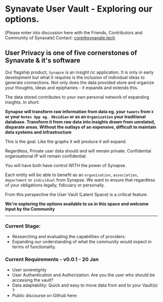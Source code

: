 # Synavate User Vault - Exploring our options.

[Please enter into discussion here with the Friends, Contributors and Community of Synavate]
Contact: core@synavate.tech

## User Privacy is one of five cornerstones of Synavate & it's software

Our flagship product, `Synapse` is an insight ric application. It is only in early development but what it requires is the inclusion of individual ideas to generate connections. Not only does the data provided store and organize your thoughts, ideas and epiphanies - it expands and extends this.

The data stored contributes to your own personal network of expanding insights. In short:

**Synapse will transform raw information from data eg. your `tweets` from `X` or your `Notes App eg. Obsidian` or as an `Organization` your traditional database. Transform it from raw data into insights drawn from unrelated, disparate areas. Without the outlays of an expensive, difficult to maintain data systems and infrastructure**

This is the goal. Like the graphs it will produce it will expand.

Regardless, 
Private user data should and will remain private.
Confidential organisational IP will remain confidential.

You will have both have control WITH the power of Synapse.


Each entity will be able to benefit as an `organisation`, `association`, `department` or `individual` from Synapse. We want to ensure that regardless of your obligations legally, fidicuary or personally.

From this perspective the User Vault (Latent Space) is a critical feature.

**We're exploring the options available to us in this space and welcome input by the Community**

-----------------------------

### Current Stage:

- Researching and evaluating the capabilities of providers.
- Expanding our understanding of what the community would expect in terms of functionality.

### Current Requirements - v0.0.1 - 20 Jan

- User sovereignty 
- User Authentication and Authorization: Are you the user who should be accessing the vault?
- Data adaptability: Quick and easy to move data from and to your Vault(s) ?
- Public discourse on Github here:
